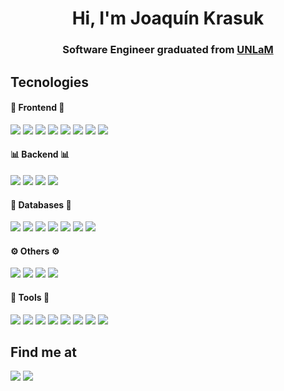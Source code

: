 <h1 align="center">Hi, I'm Joaquín Krasuk</h1>
<h3 align="center"><b>Software Engineer</b> graduated from <a href="https://www.unlam.edu.ar/" target="_blank">UNLaM</a></h3>

## Tecnologies
#### 🎨 Frontend 🎨
[![](https://img.shields.io/badge/React-20232A?style=for-the-badge&logo=react&logoColor=61DAFB)](#)
[![](https://img.shields.io/badge/redux-%23593d88.svg?style=for-the-badge&logo=redux&logoColor=white)](#)
[![](https://img.shields.io/badge/React_Router-CA4245?style=for-the-badge&logo=react-router&logoColor=white)](#)
[![](https://img.shields.io/badge/chart.js-F5788D.svg?style=for-the-badge&logo=chart.js&logoColor=white)](#)
[![](https://img.shields.io/badge/MUI-%230081CB.svg?style=for-the-badge&logo=material-ui&logoColor=white)](#)
[![](https://img.shields.io/badge/styled--components-DB7093?style=for-the-badge&logo=styled-components&logoColor=white)](#)
[![](https://img.shields.io/badge/tailwindcss-%2338B2AC.svg?style=for-the-badge&logo=tailwind-css&logoColor=white)](#)
[![](https://img.shields.io/badge/Sass-CC6699?style=for-the-badge&logo=sass&logoColor=white)](#)

#### 📊 Backend 📊
[![](https://img.shields.io/badge/Node.js-339933?style=for-the-badge&logo=nodedotjs&logoColor=white)](#)
[![](https://img.shields.io/badge/JWT-black?style=for-the-badge&logo=JSON%20web%20tokens)](#)
[![](https://img.shields.io/badge/express.js-%23404d59.svg?style=for-the-badge&logo=express&logoColor=%2361DAFB)](#)
[![](https://img.shields.io/badge/Socket.io-010101?&style=for-the-badge&logo=Socket.io&logoColor=white)](#)

#### 💾 Databases 💾
[![](https://img.shields.io/badge/MariaDB-003545?style=for-the-badge&logo=mariadb&logoColor=white)](#)
[![](https://img.shields.io/badge/MySQL-005C84?style=for-the-badge&logo=mysql&logoColor=white)](#)
[![](https://img.shields.io/badge/MongoDB-4EA94B?style=for-the-badge&logo=mongodb&logoColor=white)](#)
[![](https://img.shields.io/badge/postgres-%23316192.svg?style=for-the-badge&logo=postgresql&logoColor=white)](#)
[![](https://img.shields.io/badge/Microsoft%20SQL%20Sever-CC2927?style=for-the-badge&logo=microsoft%20sql%20server&logoColor=white)](#)
[![](https://img.shields.io/badge/redis-%23DD0031.svg?style=for-the-badge&logo=redis&logoColor=white)](#)
[![](https://img.shields.io/badge/sqlite-%2307405e.svg?style=for-the-badge&logo=sqlite&logoColor=white)](#)

#### ⚙ Others ⚙
[![](https://img.shields.io/badge/Java-ED8B00?style=for-the-badge&logo=java&logoColor=white)](#)
[![](https://img.shields.io/badge/kotlin-%230095D5.svg?style=for-the-badge&logo=kotlin&logoColor=white)](#)
[![](https://img.shields.io/badge/php-%23777BB4.svg?style=for-the-badge&logo=php&logoColor=white)](#)
[![](https://img.shields.io/badge/typescript-%23007ACC.svg?style=for-the-badge&logo=typescript&logoColor=white)](#)

#### 🔧 Tools 🔧
[![](https://img.shields.io/badge/GIT-F05032?style=for-the-badge&logo=git&logoColor=white)](#)
[![](https://img.shields.io/badge/figma-%23F24E1E.svg?style=for-the-badge&logo=figma&logoColor=white)](#)
[![](https://img.shields.io/badge/docker-%230db7ed.svg?style=for-the-badge&logo=docker&logoColor=white)](#)
[![](https://img.shields.io/badge/jira-%230A0FFF.svg?style=for-the-badge&logo=jira&logoColor=white)](#)
[![](https://img.shields.io/badge/Postman-FF6C37?style=for-the-badge&logo=postman&logoColor=white)](#)
[![](https://img.shields.io/badge/Trello-%23026AA7.svg?style=for-the-badge&logo=Trello&logoColor=white)](#)
[![](https://img.shields.io/badge/-Swagger-%23Clojure?style=for-the-badge&logo=swagger&logoColor=white)](#)
[![](https://img.shields.io/badge/-jest-%23C21325?style=for-the-badge&logo=jest&logoColor=white)](#)

## Find me at
[![](https://img.shields.io/badge/LinkedIn-0077B5?style=for-the-badge&logo=linkedin&logoColor=white)]("https://www.linkedin.com/in/joaquin-krasuk")
[![](https://img.shields.io/badge/Microsoft_Outlook-0078D4?style=for-the-badge&logo=microsoft-outlook&logoColor=white)](mailto:jkrasuk@outlook.com)
